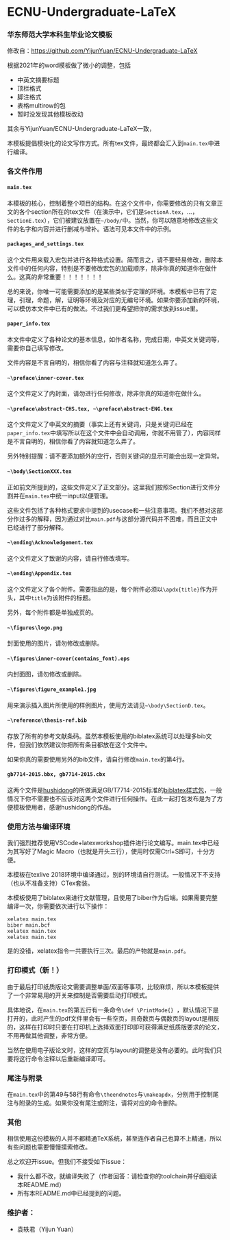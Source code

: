 # ECNU-Undergraduate-LaTeX

### 华东师范大学本科生毕业论文模板

修改自：https://github.com/YijunYuan/ECNU-Undergraduate-LaTeX

根据2021年的word模板做了微小的调整，包括 

- 中英文摘要标题
- 顶栏格式
- 脚注格式
- 表格multirow的包
- 暂时没发现其他模板改动

其余与YijunYuan/ECNU-Undergraduate-LaTeX一致，

本模板提倡模块化的论文写作方式。所有tex文件，最终都会汇入到`main.tex`中进行编译。

### 各文件作用

#### `main.tex`

本模板的核心，控制着整个项目的结构。在这个文件中，你需要修改的只有文章正文的各个section所在的tex文件（在演示中，它们是`SectionA.tex`，...，`SectionE.tex`），它们被建议放置在`~/body/`中。当然，你可以随意地修改这些文件的名字和内容并进行删减与增补。语法可见本文件中的示例。

#### `packages_and_settings.tex`

这个文件用来载入宏包并进行各种格式设置。简而言之，请不要轻易修改，删除本文件中的任何内容，特别是不要修改宏包的加载顺序，除非你真的知道你在做什么。这真的非常重要！！！！！！！

总的来说，你唯一可能需要添加的是某些类似于定理的环境。本模板中已有了定理，引理，命题，解，证明等环境及对应的无编号环境。如果你要添加新的环境，可以模仿本文件中已有的做法。不过我们更希望把你的需求放到issue里。

#### `paper_info.tex`

本文件中定义了各种论文的基本信息，如作者名称，完成日期，中英文关键词等，需要你自己填写修改。

文件内容是不言自明的，相信你看了内容与注释就知道怎么弄了。

#### `~\preface\inner-cover.tex`

这个文件定义了内封面，请勿进行任何修改，除非你真的知道你在做什么。

#### `~\preface\abstract-CHS.tex, ~\preface\abstract-ENG.tex`

这个文件定义了中英文的摘要（事实上还有关键词，只是关键词已经在`paper_info.tex`中填写所以在这个文件中会自动调用，你就不用管了），内容同样是不言自明的，相信你看了内容就知道怎么弄了。

另外特别提醒：请不要添加额外的空行，否则关键词的显示可能会出现一定异常。

#### `~\body\SectionXXX.tex`

正如前文所提到的，这些文件定义了正文部分。这里我们按照Section进行文件分割并在`main.tex`中统一input以便管理。

这些文件包括了各种格式要求中提到的usecase和一些注意事项。我们不想对这部分作过多的解释，因为通过对比`main.pdf`与这部分源代码并不困难，而且正文中已经进行了部分解释。

#### `~\ending\Acknowledgement.tex`

这个文件定义了致谢的内容，请自行修改填写。

#### `~\ending\Appendix.tex`

这个文件定义了各个附件。需要指出的是，每个附件必须以`\apdx{title}`作为开头，其中`title`为该附件的标题。

另外，每个附件都是单独成页的。

#### `~\figures\logo.png`

封面使用的图片，请勿修改或删除。

#### `~\figures\inner-cover(contains_font).eps`

内封面图，请勿修改或删除。

#### `~\figures\figure_example1.jpg`

用来演示插入图片所使用的样例图片，使用方法请见`~\body\SectionD.tex`。

#### `~\reference\thesis-ref.bib`

存放了所有的参考文献条码。虽然本模板使用的biblatex系统可以处理多bib文件，但我们依然建议你把所有条目都放在这个文件中。

如果你真的需要使用另外的bib文件，请自行修改`main.tex`的第4行。

#### `gb7714-2015.bbx, gb7714-2015.cbx`

这两个文件是[hushidong](https://github.com/hushidong)的所做满足GB/T7714-2015标准的[biblatex样式包](https://github.com/hushidong/biblatex-gb7714-2015)，一般情况下你不需要也不应该对这两个文件进行任何操作。在此一起打包发布是为了方便模板使用者，感谢hushidong的作品。

### 使用方法与编译环境

我们强烈推荐使用VSCode+latexworkshop插件进行论文编写。main.tex中已经为其写好了Magic Macro（也就是开头三行），使用时仅需Ctrl+S即可，十分方便。

本模板在texlive 2018环境中编译通过，别的环境请自行测试。一般情况下不支持（也从不准备支持）CTex套装。

本模板使用了biblatex来进行文献管理，且使用了biber作为后端。如果需要完整编译一次，你需要依次进行以下操作：

```
xelatex main.tex
biber main.bcf
xelatex main.tex
xelatex main.tex
```

是的没错，xelatex指令一共要执行三次。最后的产物就是`main.pdf`。

### 打印模式（新！）

由于最后打印纸质版论文需要调整单面/双面等事项，比较麻烦，所以本模板提供了一个非常易用的开关来控制是否需要启动打印模式。

具体地说，在`main.tex`的第五行有一条命令`\def \PrintMode{} `，默认情况下是打开的，此时产生的pdf文件里会有一些空页，且奇数页与偶数页的layout是相反的，这样在打印时只要在打印机上选择双面打印即可获得满足纸质版要求的论文，不用再做其他调整，非常方便。

当然在使用电子版论文时，这样的空页与layout的调整是没有必要的。此时我们只要将这行命令注释以后重新编译即可。

### 尾注与附录

在`main.tex`中的第49与58行有命令`\theendnotes`与`\makeapdx`，分别用于控制尾注与附录的生成。如果你没有尾注或附注，请将对应的命令删除。

### 其他

相信使用这份模板的人并不都精通TeX系统，甚至连作者自己也算不上精通，所以有些问题也需要慢慢摸索修改。

总之欢迎开issue。但我们不接受如下issue：

* 我什么都不改，就编译失败了（作者回答：请检查你的toolchain并仔细阅读本README.md）
* 所有本README.md中已经提到的问题。

### 维护者：

* 袁轶君（Yijun Yuan）

